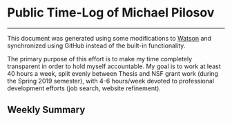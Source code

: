 # Public Time-Log of Michael Pilosov
---

This document was generated using some modifications to [Watson](https://github.com/TailorDev/Watson) and synchronized using GitHub instead of the built-in functionality. 

The primary purpose of this effort is to make my time completely transparent in order to hold myself accountable.
My goal is to work at least 40 hours a week, split evenly between Thesis and NSF grant work (during the Spring 2019 semester), with 4-6 hours/week devoted to professional development efforts (job search, website refinement). 

## Weekly Summary


